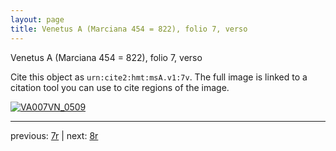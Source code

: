 ```yaml
---
layout: page
title: Venetus A (Marciana 454 = 822), folio 7, verso
---
```


Venetus A (Marciana 454 = 822), folio 7, verso

Cite this object as `urn:cite2:hmt:msA.v1:7v`.  The full image is linked to a citation tool you can use to cite regions of the image.

[![VA007VN_0509](http://www.homermultitext.org/iipsrv?IIIF=/project/homer/pyramidal/deepzoom/hmt/vaimg/2017a/VA007VN_0509.tif/full/800,/0/default.jpg)](http://www.homermultitext.org/ict2/?urn=urn:cite2:hmt:vaimg.2017a:VA007VN_0509) 

---

previous:  [7r](../7r/) | next: [8r](../8r/)